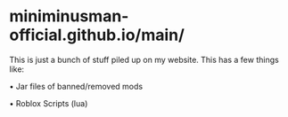 # miniminusman-official.github.io/main/

This is just a bunch of stuff piled up on my website.
This has a few things like:


• Jar files of banned/removed mods

• Roblox Scripts (lua)
